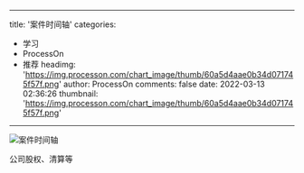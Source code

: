 
---
title: '案件时间轴'
categories: 
 - 学习
 - ProcessOn
 - 推荐
headimg: 'https://img.processon.com/chart_image/thumb/60a5d4aae0b34d071745f57f.png'
author: ProcessOn
comments: false
date: 2022-03-13 02:36:26
thumbnail: 'https://img.processon.com/chart_image/thumb/60a5d4aae0b34d071745f57f.png'
---

<div>   
<img class="thumb" alt="案件时间轴" src="https://img.processon.com/chart_image/thumb/60a5d4aae0b34d071745f57f.png" referrerpolicy="no-referrer">
<p>公司股权、清算等</p>  
</div>
            